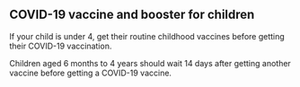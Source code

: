 ##  COVID-19 vaccine and booster for children

If your child is under 4, get their routine childhood vaccines before getting
their COVID-19 vaccination.

Children aged 6 months to 4 years should wait 14 days after getting another
vaccine before getting a COVID-19 vaccine.
